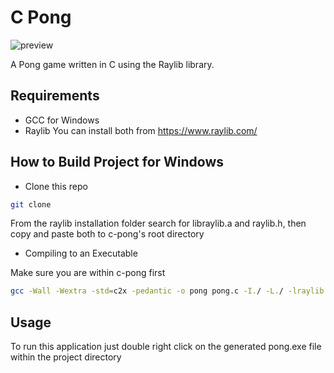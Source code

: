# C Pong

![preview](https://github.com/lenardatthebreakwater/c-pong/assets/142602437/c1bb17bc-89be-4ad4-b013-28db272f6aa9)

A Pong game written in C using the Raylib library.  

## Requirements
* GCC for Windows
* Raylib
You can install both from https://www.raylib.com/


## How to Build Project for Windows

* Clone this repo 

```bash
git clone
```

From the raylib installation folder search for libraylib.a and raylib.h, then copy and paste both to c-pong's root directory 

* Compiling to an Executable

Make sure you are within c-pong first

```bash
gcc -Wall -Wextra -std=c2x -pedantic -o pong pong.c -I./ -L./ -lraylib -lopengl32 -lgdi32 lwinmm
```  

## Usage

To run this application just double right click on the generated pong.exe file within the project directory

